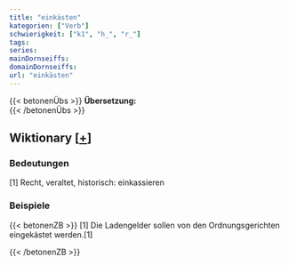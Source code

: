 ```yaml
---
title: "einkästen"
kategorien: ["Verb"]
schwierigkeit: ["k1", "h_", "r_"]
tags:
series:
mainDornseiffs:
domainDornseiffs:
url: "einkästen"
---
```


{{< betonenÜbs >}}
**Übersetzung:**  
{{< /betonenÜbs >}}

## Wiktionary [[+](https://de.wiktionary.org/wiki/einkästen)]

### Bedeutungen
[1] Recht, veraltet, historisch: einkassieren  

### Beispiele
{{< betonenZB >}}
[1] Die Ladengelder sollen von den Ordnungsgerichten eingekästet werden.[1]  

{{< /betonenZB >}}

